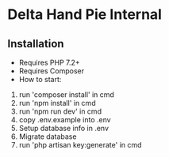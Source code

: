 # Delta Hand Pie Internal


## Installation
- Requires PHP 7.2+
- Requires Composer
- How to start:
 1. run 'composer install' in cmd
 2. run 'npm install' in cmd
 3. run 'npm run dev' in cmd
 4. copy .env.example into .env
 5. Setup database info in .env
 6. Migrate database
 7. run 'php artisan key:generate' in cmd
